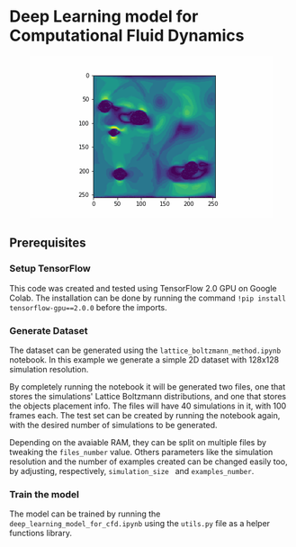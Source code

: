 # Deep Learning model for Computational Fluid Dynamics

<p align="center">
<img src="demo.gif">
</p>

## Prerequisites

### Setup TensorFlow

This code was created and tested using TensorFlow 2.0 GPU on Google Colab. The installation can be done by running the command `!pip install tensorflow-gpu==2.0.0` before the imports.


### Generate Dataset

The dataset can be generated using the `lattice_boltzmann_method.ipynb` notebook. In this example we generate a simple 2D dataset with 128x128 simulation resolution.

By completely running the notebook it will be generated two files, one that stores the simulations' Lattice Boltzmann distributions, and one that stores the objects placement info. The files will have 40 simulations in it, with 100 frames each. The test set can be created by running the notebook again, with the desired number of simulations to be generated.

Depending on the avaiable RAM, they can be split on multiple files by tweaking the `files_number` value. Others parameters like the simulation resolution and the number of examples created can be changed easily too, by adjusting, respectively, `simulation_size ` and `examples_number`.

### Train the model

The model can be trained by running the `deep_learning_model_for_cfd.ipynb` using the `utils.py` file as a helper functions library.
